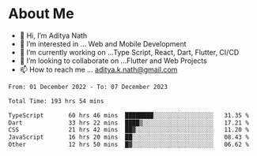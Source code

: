 # About Me

- 👋 Hi, I’m Aditya Nath
- 👀 I’m interested in ... Web and Mobile Development
- 🌱 I’m currently working on ...Type Script, React, Dart, Flutter, CI/CD
- 💞️ I’m looking to collaborate on ...Flutter and Web Projects
- 📫 How to reach me ... aditya.k.nath@gmail.com

<!--START_SECTION:waka-->

```txt
From: 01 December 2022 - To: 07 December 2023

Total Time: 193 hrs 54 mins

TypeScript       60 hrs 46 mins  ████████░░░░░░░░░░░░░░░░░   31.35 %
Dart             33 hrs 22 mins  ████▒░░░░░░░░░░░░░░░░░░░░   17.21 %
CSS              21 hrs 42 mins  ██▓░░░░░░░░░░░░░░░░░░░░░░   11.20 %
JavaScript       16 hrs 20 mins  ██░░░░░░░░░░░░░░░░░░░░░░░   08.43 %
Other            12 hrs 50 mins  █▓░░░░░░░░░░░░░░░░░░░░░░░   06.62 %
```

<!--END_SECTION:waka-->

<!---
kronosking007/kronosking007 is a ✨ special ✨ repository because its `README.md` (this file) appears on your GitHub profile.
You can click the Preview link to take a look at your changes.
--->
